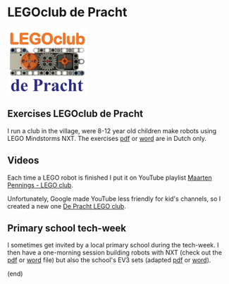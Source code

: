 # LEGOclub de Pracht
![logo](logo/LegoClubDePracht180x150.png)


## Exercises LEGOclub de Pracht
I run a club in the village, were 8-12 year old children make robots using LEGO Mindstorms NXT.
The exercises [pdf](LegoClub.pdf) or [word](LegoClub.docx) are in Dutch only.

## Videos
Each time a LEGO robot is finished I put it on YouTube playlist 
[Maarten Pennings - LEGO club](http://www.youtube.com/playlist?list=PLrlJSwck1Q0iv_t6WtuNv7dbaEXJX42nd).

Unfortunately, Google made YouTube less friendly for kid's channels, so I created a new one
[De Pracht LEGO club](https://www.youtube.com/channel/UCxKt3LKH9oVT_rLr5mPyQkg).


## Primary school tech-week
I sometimes get invited by a local primary school during the tech-week. 
I then have a one-morning session building robots with NXT (check out the [pdf](KennisMakingNXT.pdf) or [word](KennisMakingNXT.docx) file)
but also the school's EV3 sets (adapted [pdf](KennisMakingEV3.pdf) or [word](KennisMakingEV3.docx)).

(end)
